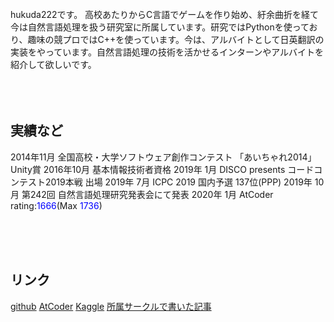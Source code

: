 <br>
hukuda222です。
高校あたりからC言語でゲームを作り始め、紆余曲折を経て今は自然言語処理を扱う研究室に所属しています。研究ではPythonを使っており、趣味の競プロではC++を使っています。今は、アルバイトとして日英翻訳の実装をやっています。自然言語処理の技術を活かせるインターンやアルバイトを紹介して欲しいです。

<br>
<br>
<br>
<br>

## 実績など
2014年11月 全国高校・大学ソフトウェア創作コンテスト 「あいちゃれ2014」 Unity賞
2016年10月 基本情報技術者資格
2019年 1月 DISCO presents コードコンテスト2019本戦 出場
2019年 7月 ICPC 2019 国内予選 137位(PPP)
2019年 10月 第242回 自然言語処理研究発表会にて発表
2020年 1月 AtCoder rating:<font color="Blue">1666</font>(Max <font color="Blue">1736</font>)

<br>
<br>
<br>

## リンク
[github](https://github.com/hukuda222)
[AtCoder](https://atcoder.jp/users/grayf)
[Kaggle](https://www.kaggle.com/hukuda222)
[所属サークルで書いた記事](https://trap.jp/author/hukuda222/)
